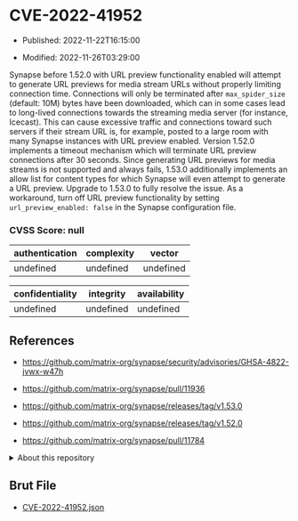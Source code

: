 # CVE-2022-41952

- Published: 2022-11-22T16:15:00

- Modified: 2022-11-26T03:29:00

Synapse before 1.52.0 with URL preview functionality enabled will attempt to generate URL previews for media stream URLs without properly limiting connection time. Connections will only be terminated after `max_spider_size` (default: 10M) bytes have been downloaded, which can in some cases lead to long-lived connections towards the streaming media server (for instance, Icecast). This can cause excessive traffic and connections toward such servers if their stream URL is, for example, posted to a large room with many Synapse instances with URL preview enabled. Version 1.52.0 implements a timeout mechanism which will terminate URL preview connections after 30 seconds. Since generating URL previews for media streams is not supported and always fails, 1.53.0 additionally implements an allow list for content types for which Synapse will even attempt to generate a URL preview. Upgrade to 1.53.0 to fully resolve the issue. As a workaround, turn off URL preview functionality by setting `url_preview_enabled: false` in the Synapse configuration file.

### CVSS Score: **null**

| authentication | complexity | vector |
| --- | --- | --- |
| undefined | undefined | undefined |

| confidentiality | integrity | availability |
| --- | --- | --- |
| undefined | undefined | undefined |

## References

* https://github.com/matrix-org/synapse/security/advisories/GHSA-4822-jvwx-w47h

* https://github.com/matrix-org/synapse/pull/11936

* https://github.com/matrix-org/synapse/releases/tag/v1.53.0

* https://github.com/matrix-org/synapse/releases/tag/v1.52.0

* https://github.com/matrix-org/synapse/pull/11784

<details>
<summary>About this repository</summary> 

  This repository is part of the project [Live Hack CVE](https://github.com/Live-Hack-CVE). Main website can be found [www.live-hack.org](https://www.live-hack.org) 
  
  Made by [Sn0wAlice](https://github.com/Sn0wAlice) for the people that care about security and need to have a feed of the latest CVEs. Hope you enjoy it, don't forget to star the repo and follow me on [Twitter](https://twitter.com/Sn0wAlice) and [Github](https://github.com/Sn0wAlice). And that is my [personnal website](https://www.alice-snow.me/)

  - [Home Page](https://github.com/Live-Hack-CVE)
  - [Framework](https://github.com/Live-Hack-CVE/cve-framework)
  - [CVE database](https://github.com/Live-Hack-CVE/full_database)
  - [Changelog](https://github.com/Live-Hack-CVE/Changelog)
</details>

## Brut File

* [CVE-2022-41952.json](https://raw.githubusercontent.com/Live-Hack-CVE/full_database/main/cves/2022/CVE-2022-41952.json)

